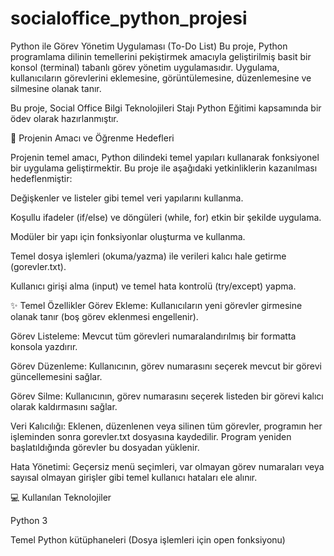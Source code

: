 # socialoffice_python_projesi
Python ile Görev Yönetim Uygulaması (To-Do List)
Bu proje, Python programlama dilinin temellerini pekiştirmek amacıyla geliştirilmiş basit bir konsol (terminal) tabanlı görev yönetim uygulamasıdır. Uygulama, kullanıcıların görevlerini eklemesine, görüntülemesine, düzenlemesine ve silmesine olanak tanır.

Bu proje, Social Office Bilgi Teknolojileri Stajı Python Eğitimi kapsamında bir ödev olarak hazırlanmıştır.

🦋 Projenin Amacı ve Öğrenme Hedefleri

Projenin temel amacı, Python dilindeki temel yapıları kullanarak fonksiyonel bir uygulama geliştirmektir. Bu proje ile aşağıdaki yetkinliklerin kazanılması hedeflenmiştir:

Değişkenler ve listeler gibi temel veri yapılarını kullanma.

Koşullu ifadeler (if/else) ve döngüleri (while, for) etkin bir şekilde uygulama.

Modüler bir yapı için fonksiyonlar oluşturma ve kullanma.

Temel dosya işlemleri (okuma/yazma) ile verileri kalıcı hale getirme (gorevler.txt).

Kullanıcı girişi alma (input) ve temel hata kontrolü (try/except) yapma.

✨ Temel Özellikler
Görev Ekleme: Kullanıcıların yeni görevler girmesine olanak tanır (boş görev eklenmesi engellenir).

Görev Listeleme: Mevcut tüm görevleri numaralandırılmış bir formatta konsola yazdırır.

Görev Düzenleme: Kullanıcının, görev numarasını seçerek mevcut bir görevi güncellemesini sağlar.

Görev Silme: Kullanıcının, görev numarasını seçerek listeden bir görevi kalıcı olarak kaldırmasını sağlar.

Veri Kalıcılığı: Eklenen, düzenlenen veya silinen tüm görevler, programın her işleminden sonra gorevler.txt dosyasına kaydedilir. Program yeniden başlatıldığında görevler bu dosyadan yüklenir.

Hata Yönetimi: Geçersiz menü seçimleri, var olmayan görev numaraları veya sayısal olmayan girişler gibi temel kullanıcı hataları ele alınır.

💻 Kullanılan Teknolojiler

Python 3

Temel Python kütüphaneleri (Dosya işlemleri için open fonksiyonu)
